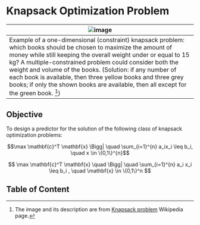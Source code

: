 # Knapsack Optimization Problem
|![image](https://github.com/user-attachments/assets/18bd87d1-7a03-4d58-ab35-4181f409f766)|
|--|
|Example of a one-dimensional (constraint) knapsack problem: which books should be chosen to maximize the amount of money while still keeping the overall weight under or equal to 15 kg? A multiple-constrained problem could consider both the weight and volume of the books. (Solution: if any number of each book is available, then three yellow books and three grey books; if only the shown books are available, then all except for the green book. [^1])|

[^1]: The image and its description are from [Knapsack problem](https://en.wikipedia.org/wiki/Knapsack_problem) Wikipedia page.


## Objective
To design a predictor for the solution of the following class of knapsack optimization problems:


$$\max \mathbf{c}^T \mathbf{x} \Bigg| \quad \sum_{i=1}^{n} a_ix_i \leq b_i, \quad x \in \{0,1\}^{n}$$

$$
\max \mathbf{c}^T \mathbf{x} \quad \Bigg| \quad \sum_{i=1}^{n} a_i x_i \leq b_i , \quad \mathbf{x} \in \{0,1\}^n
$$


 
 

## Table of Content

